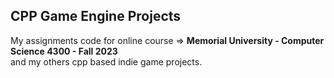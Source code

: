 ## CPP Game Engine Projects
My assignments code for online course => **Memorial University - Computer Science 4300 - Fall 2023**
<br/>
and my others cpp based indie game projects.
